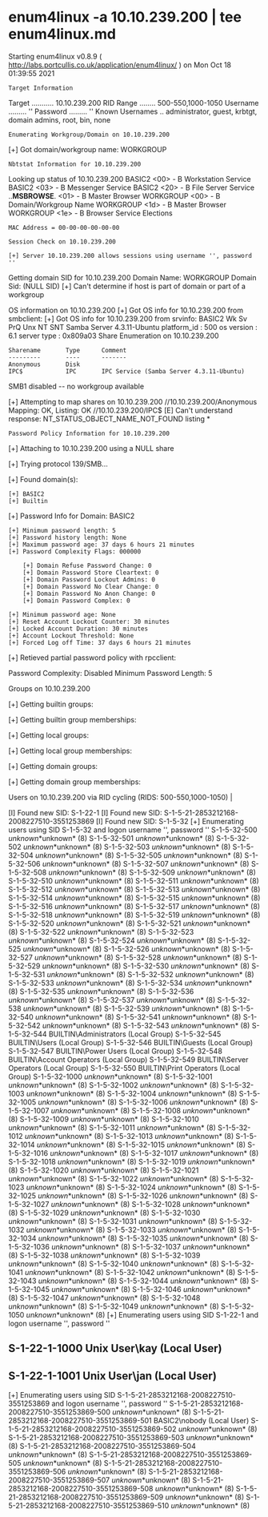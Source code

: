 # enum4linux -a 10.10.239.200 |  tee enum4linux.md

Starting enum4linux v0.8.9 ( http://labs.portcullis.co.uk/application/enum4linux/ ) on Mon Oct 18 01:39:55 2021

    Target Information    
Target ........... 10.10.239.200
RID Range ........ 500-550,1000-1050
Username ......... ''
Password ......... ''
Known Usernames .. administrator, guest, krbtgt, domain admins, root, bin, none

	Enumerating Workgroup/Domain on 10.10.239.200    
[+] Got domain/workgroup name: WORKGROUP

	Nbtstat Information for 10.10.239.200
 Looking up status of 10.10.239.200
	BASIC2          <00> -         B <ACTIVE>  Workstation Service
	BASIC2          <03> -         B <ACTIVE>  Messenger Service
	BASIC2          <20> -         B <ACTIVE>  File Server Service
	..__MSBROWSE__. <01> - <GROUP> B <ACTIVE>  Master Browser
	WORKGROUP       <00> - <GROUP> B <ACTIVE>  Domain/Workgroup Name
	WORKGROUP       <1d> -         B <ACTIVE>  Master Browser
	WORKGROUP       <1e> - <GROUP> B <ACTIVE>  Browser Service Elections

	MAC Address = 00-00-00-00-00-00

	Session Check on 10.10.239.200    

	[+] Server 10.10.239.200 allows sessions using username '', password ''

 Getting domain SID for 10.10.239.200 
Domain Name: WORKGROUP
Domain Sid: (NULL SID)
[+] Can't determine if host is part of domain or part of a workgroup


OS information on 10.10.239.200 
[+] Got OS info for 10.10.239.200 from smbclient: 
[+] Got OS info for 10.10.239.200 from srvinfo:
	BASIC2         Wk Sv PrQ Unx NT SNT Samba Server 4.3.11-Ubuntu
	platform_id     :	500
	os version      :	6.1
	server type     :	0x809a03
Share Enumeration on 10.10.239.200 

	Sharename       Type      Comment
	---------       ----      -------
	Anonymous       Disk      
	IPC$            IPC       IPC Service (Samba Server 4.3.11-Ubuntu)
SMB1 disabled -- no workgroup available

[+] Attempting to map shares on 10.10.239.200
//10.10.239.200/Anonymous	Mapping: OK, Listing: OK
//10.10.239.200/IPC$	[E] Can't understand response:
NT_STATUS_OBJECT_NAME_NOT_FOUND listing \*

	Password Policy Information for 10.10.239.200  

[+] Attaching to 10.10.239.200 using a NULL share

[+] Trying protocol 139/SMB...

[+] Found domain(s):

	[+] BASIC2
	[+] Builtin

[+] Password Info for Domain: BASIC2

	[+] Minimum password length: 5
	[+] Password history length: None
	[+] Maximum password age: 37 days 6 hours 21 minutes 
	[+] Password Complexity Flags: 000000

		[+] Domain Refuse Password Change: 0
		[+] Domain Password Store Cleartext: 0
		[+] Domain Password Lockout Admins: 0
		[+] Domain Password No Clear Change: 0
		[+] Domain Password No Anon Change: 0
		[+] Domain Password Complex: 0

	[+] Minimum password age: None
	[+] Reset Account Lockout Counter: 30 minutes 
	[+] Locked Account Duration: 30 minutes 
	[+] Account Lockout Threshold: None
	[+] Forced Log off Time: 37 days 6 hours 21 minutes 


[+] Retieved partial password policy with rpcclient:

Password Complexity: Disabled
Minimum Password Length: 5


 Groups on 10.10.239.200    

[+] Getting builtin groups:

[+] Getting builtin group memberships:

[+] Getting local groups:

[+] Getting local group memberships:

[+] Getting domain groups:

[+] Getting domain group memberships:

 Users on 10.10.239.200 via RID cycling (RIDS: 500-550,1000-1050)    |
 
[I] Found new SID: S-1-22-1
[I] Found new SID: S-1-5-21-2853212168-2008227510-3551253869
[I] Found new SID: S-1-5-32
[+] Enumerating users using SID S-1-5-32 and logon username '', password ''
S-1-5-32-500 *unknown*\*unknown* (8)
S-1-5-32-501 *unknown*\*unknown* (8)
S-1-5-32-502 *unknown*\*unknown* (8)
S-1-5-32-503 *unknown*\*unknown* (8)
S-1-5-32-504 *unknown*\*unknown* (8)
S-1-5-32-505 *unknown*\*unknown* (8)
S-1-5-32-506 *unknown*\*unknown* (8)
S-1-5-32-507 *unknown*\*unknown* (8)
S-1-5-32-508 *unknown*\*unknown* (8)
S-1-5-32-509 *unknown*\*unknown* (8)
S-1-5-32-510 *unknown*\*unknown* (8)
S-1-5-32-511 *unknown*\*unknown* (8)
S-1-5-32-512 *unknown*\*unknown* (8)
S-1-5-32-513 *unknown*\*unknown* (8)
S-1-5-32-514 *unknown*\*unknown* (8)
S-1-5-32-515 *unknown*\*unknown* (8)
S-1-5-32-516 *unknown*\*unknown* (8)
S-1-5-32-517 *unknown*\*unknown* (8)
S-1-5-32-518 *unknown*\*unknown* (8)
S-1-5-32-519 *unknown*\*unknown* (8)
S-1-5-32-520 *unknown*\*unknown* (8)
S-1-5-32-521 *unknown*\*unknown* (8)
S-1-5-32-522 *unknown*\*unknown* (8)
S-1-5-32-523 *unknown*\*unknown* (8)
S-1-5-32-524 *unknown*\*unknown* (8)
S-1-5-32-525 *unknown*\*unknown* (8)
S-1-5-32-526 *unknown*\*unknown* (8)
S-1-5-32-527 *unknown*\*unknown* (8)
S-1-5-32-528 *unknown*\*unknown* (8)
S-1-5-32-529 *unknown*\*unknown* (8)
S-1-5-32-530 *unknown*\*unknown* (8)
S-1-5-32-531 *unknown*\*unknown* (8)
S-1-5-32-532 *unknown*\*unknown* (8)
S-1-5-32-533 *unknown*\*unknown* (8)
S-1-5-32-534 *unknown*\*unknown* (8)
S-1-5-32-535 *unknown*\*unknown* (8)
S-1-5-32-536 *unknown*\*unknown* (8)
S-1-5-32-537 *unknown*\*unknown* (8)
S-1-5-32-538 *unknown*\*unknown* (8)
S-1-5-32-539 *unknown*\*unknown* (8)
S-1-5-32-540 *unknown*\*unknown* (8)
S-1-5-32-541 *unknown*\*unknown* (8)
S-1-5-32-542 *unknown*\*unknown* (8)
S-1-5-32-543 *unknown*\*unknown* (8)
S-1-5-32-544 BUILTIN\Administrators (Local Group)
S-1-5-32-545 BUILTIN\Users (Local Group)
S-1-5-32-546 BUILTIN\Guests (Local Group)
S-1-5-32-547 BUILTIN\Power Users (Local Group)
S-1-5-32-548 BUILTIN\Account Operators (Local Group)
S-1-5-32-549 BUILTIN\Server Operators (Local Group)
S-1-5-32-550 BUILTIN\Print Operators (Local Group)
S-1-5-32-1000 *unknown*\*unknown* (8)
S-1-5-32-1001 *unknown*\*unknown* (8)
S-1-5-32-1002 *unknown*\*unknown* (8)
S-1-5-32-1003 *unknown*\*unknown* (8)
S-1-5-32-1004 *unknown*\*unknown* (8)
S-1-5-32-1005 *unknown*\*unknown* (8)
S-1-5-32-1006 *unknown*\*unknown* (8)
S-1-5-32-1007 *unknown*\*unknown* (8)
S-1-5-32-1008 *unknown*\*unknown* (8)
S-1-5-32-1009 *unknown*\*unknown* (8)
S-1-5-32-1010 *unknown*\*unknown* (8)
S-1-5-32-1011 *unknown*\*unknown* (8)
S-1-5-32-1012 *unknown*\*unknown* (8)
S-1-5-32-1013 *unknown*\*unknown* (8)
S-1-5-32-1014 *unknown*\*unknown* (8)
S-1-5-32-1015 *unknown*\*unknown* (8)
S-1-5-32-1016 *unknown*\*unknown* (8)
S-1-5-32-1017 *unknown*\*unknown* (8)
S-1-5-32-1018 *unknown*\*unknown* (8)
S-1-5-32-1019 *unknown*\*unknown* (8)
S-1-5-32-1020 *unknown*\*unknown* (8)
S-1-5-32-1021 *unknown*\*unknown* (8)
S-1-5-32-1022 *unknown*\*unknown* (8)
S-1-5-32-1023 *unknown*\*unknown* (8)
S-1-5-32-1024 *unknown*\*unknown* (8)
S-1-5-32-1025 *unknown*\*unknown* (8)
S-1-5-32-1026 *unknown*\*unknown* (8)
S-1-5-32-1027 *unknown*\*unknown* (8)
S-1-5-32-1028 *unknown*\*unknown* (8)
S-1-5-32-1029 *unknown*\*unknown* (8)
S-1-5-32-1030 *unknown*\*unknown* (8)
S-1-5-32-1031 *unknown*\*unknown* (8)
S-1-5-32-1032 *unknown*\*unknown* (8)
S-1-5-32-1033 *unknown*\*unknown* (8)
S-1-5-32-1034 *unknown*\*unknown* (8)
S-1-5-32-1035 *unknown*\*unknown* (8)
S-1-5-32-1036 *unknown*\*unknown* (8)
S-1-5-32-1037 *unknown*\*unknown* (8)
S-1-5-32-1038 *unknown*\*unknown* (8)
S-1-5-32-1039 *unknown*\*unknown* (8)
S-1-5-32-1040 *unknown*\*unknown* (8)
S-1-5-32-1041 *unknown*\*unknown* (8)
S-1-5-32-1042 *unknown*\*unknown* (8)
S-1-5-32-1043 *unknown*\*unknown* (8)
S-1-5-32-1044 *unknown*\*unknown* (8)
S-1-5-32-1045 *unknown*\*unknown* (8)
S-1-5-32-1046 *unknown*\*unknown* (8)
S-1-5-32-1047 *unknown*\*unknown* (8)
S-1-5-32-1048 *unknown*\*unknown* (8)
S-1-5-32-1049 *unknown*\*unknown* (8)
S-1-5-32-1050 *unknown*\*unknown* (8)
[+] Enumerating users using SID S-1-22-1 and logon username '', password ''
	
## S-1-22-1-1000 Unix User\kay (Local User)

## S-1-22-1-1001 Unix User\jan (Local User)
	
[+] Enumerating users using SID S-1-5-21-2853212168-2008227510-3551253869 and logon username '', password ''
S-1-5-21-2853212168-2008227510-3551253869-500 *unknown*\*unknown* (8)
S-1-5-21-2853212168-2008227510-3551253869-501 BASIC2\nobody (Local User)
S-1-5-21-2853212168-2008227510-3551253869-502 *unknown*\*unknown* (8)
S-1-5-21-2853212168-2008227510-3551253869-503 *unknown*\*unknown* (8)
S-1-5-21-2853212168-2008227510-3551253869-504 *unknown*\*unknown* (8)
S-1-5-21-2853212168-2008227510-3551253869-505 *unknown*\*unknown* (8)
S-1-5-21-2853212168-2008227510-3551253869-506 *unknown*\*unknown* (8)
S-1-5-21-2853212168-2008227510-3551253869-507 *unknown*\*unknown* (8)
S-1-5-21-2853212168-2008227510-3551253869-508 *unknown*\*unknown* (8)
S-1-5-21-2853212168-2008227510-3551253869-509 *unknown*\*unknown* (8)
S-1-5-21-2853212168-2008227510-3551253869-510 *unknown*\*unknown* (8)
